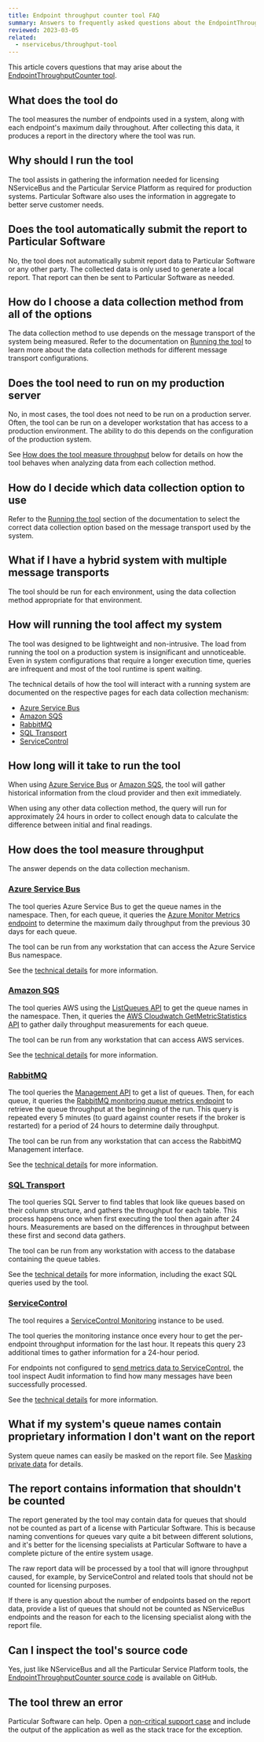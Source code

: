 ```yaml
---
title: Endpoint throughput counter tool FAQ
summary: Answers to frequently asked questions about the EndpointThroughputCounter tool
reviewed: 2023-03-05
related:
  - nservicebus/throughput-tool
---
```


This article covers questions that may arise about the [EndpointThroughputCounter tool](./).

## What does the tool do

The tool measures the number of endpoints used in a system, along with each endpoint's maximum daily throughout. After collecting this data, it produces a report in the directory where the tool was run.

## Why should I run the tool

The tool assists in gathering the information needed for licensing NServiceBus and the Particular Service Platform as required for production systems. Particular Software also uses the information in aggregate to better serve customer needs.

## Does the tool automatically submit the report to Particular Software

No, the tool does not automatically submit report data to Particular Software or any other party. The collected data is only used to generate a local report. That report can then be sent to Particular Software as needed.

## How do I choose a data collection method from all of the options

The data collection method to use depends on the message transport of the system being measured. Refer to the documentation on [Running the tool](/nservicebus/throughput-tool/#running-the-tool) to learn more about the data collection methods for different message transport configurations.

## Does the tool need to run on my production server

No, in most cases, the tool does not need to be run on a production server. Often, the tool can be run on a developer workstation that has access to a production environment. The ability to do this depends on the configuration of the production system.

See [How does the tool measure throughput](#how-does-the-tool-measure-throughput) below for details on how the tool behaves when analyzing data from each collection method.

## How do I decide which data collection option to use

Refer to the [Running the tool](/nservicebus/throughput-tool/#running-the-tool) section of the documentation to select the correct data collection option based on the message transport used by the system.

## What if I have a hybrid system with multiple message transports

The tool should be run for each environment, using the data collection method appropriate for that environment.

## How will running the tool affect my system

The tool was designed to be lightweight and non-intrusive. The load from running the tool on a production system is insignificant and unnoticeable. Even in system configurations that require a longer execution time, queries are infrequent and most of the tool runtime is spent waiting.

The technical details of how the tool will interact with a running system are documented on the respective pages for each data collection mechanism:

* [Azure Service Bus](azure-service-bus.md?what-does-the-tool-do)
* [Amazon SQS](amazon-sqs.md?what-does-the-tool-do)
* [RabbitMQ](rabbitmq.md?what-does-the-tool-do)
* [SQL Transport](sql-transport.md?what-does-the-tool-do)
* [ServiceControl](service-control.md?what-does-the-tool-do)

## How long will it take to run the tool

When using [Azure Service Bus](azure-service-bus.md) or [Amazon SQS](amazon-sqs.md), the tool will gather historical information from the cloud provider and then exit immediately.

When using any other data collection method, the query will run for approximately 24 hours in order to collect enough data to calculate the difference between initial and final readings.

## How does the tool measure throughput

The answer depends on the data collection mechanism.

### [Azure Service Bus](azure-service-bus.md)

The tool queries Azure Service Bus to get the queue names in the namespace. Then, for each queue, it queries the [Azure Monitor Metrics endpoint](https://learn.microsoft.com/en-us/rest/api/monitor/metrics/list?tabs=HTTP) to determine the maximum daily throughput from the previous 30 days for each queue.

The tool can be run from any workstation that can access the Azure Service Bus namespace.

See the [technical details](azure-service-bus.md#what-the-tool-does) for more information.

### [Amazon SQS](amazon-sqs.md)

The tool queries AWS using the [ListQueues API](https://docs.aws.amazon.com/AWSSimpleQueueService/latest/APIReference/API_ListQueues.html) to get the queue names in the namespace. Then, it queries the [AWS Cloudwatch GetMetricStatistics API](https://docs.aws.amazon.com/AmazonCloudWatch/latest/APIReference/API_GetMetricStatistics.html) to gather daily throughput measurements for each queue.

The tool can be run from any workstation that can access AWS services.

See the [technical details](amazon-sqs.md#what-the-tool-does) for more information.

### [RabbitMQ](rabbitmq.md)

The tool queries the [Management API](https://www.rabbitmq.com/management.html#http-api) to get a list of queues. Then, for each queue, it queries the [RabbitMQ monitoring queue metrics endpoint](https://www.rabbitmq.com/monitoring.html#queue-metrics) to retrieve the queue throughput at the beginning of the run. This query is repeated every 5 minutes (to guard against counter resets if the broker is restarted) for a period of 24 hours to determine daily throughput.

The tool can be run from any workstation that can access the RabbitMQ Management interface.

See the [technical details](rabbitmq.md#what-the-tool-does) for more information.

### [SQL Transport](sql-transport.md)

The tool queries SQL Server to find tables that look like queues based on their column structure, and gathers the throughput for each table. This process happens once when first executing the tool then again after 24 hours. Measurements are based on the differences in throughput between these first and second data gathers.

The tool can be run from any workstation with access to the database containing the queue tables.

See the [technical details](sql-transport.md#what-the-tool-does) for more information, including the exact SQL queries used by the tool.

### [ServiceControl](service-control.md)

The tool requires a [ServiceControl Monitoring](/servicecontrol/monitoring-instances/) instance to be used.

The tool queries the monitoring instance once every hour to get the per-endpoint throughput information for the last hour. It repeats this query 23 additional times to gather information for a 24-hour period.

For endpoints not configured to [send metrics data to ServiceControl](/monitoring/metrics/install-plugin.md), the tool inspect Audit information to find how many messages have been successfully processed.

See the [technical details](service-control.md#what-the-tool-does) for more information.

## What if my system's queue names contain proprietary information I don't want on the report

System queue names can easily be masked on the report file. See [Masking private data](/nservicebus/throughput-tool/#masking-private-data) for details.

## The report contains information that shouldn't be counted

The report generated by the tool may contain data for queues that should not be counted as part of a license with Particular Software. This is because naming conventions for queues vary quite a bit between different solutions, and it's better for the licensing specialists at Particular Software to have a complete picture of the entire system usage.

The raw report data will be processed by a tool that will ignore throughput caused, for example, by ServiceControl and related tools that should not be counted for licensing purposes.

If there is any question about the number of endpoints based on the report data, provide a list of queues that should not be counted as NServiceBus endpoints and the reason for each to the licensing specialist along with the report file.

## Can I inspect the tool's source code

Yes, just like NServiceBus and all the Particular Service Platform tools, the [EndpointThroughputCounter source code](https://github.com/Particular/Particular.EndpointThroughputCounter) is available on GitHub.

## The tool threw an error

Particular Software can help. Open a [non-critical support case](https://particular.net/support) and include the output of the application as well as the stack trace for the exception.
